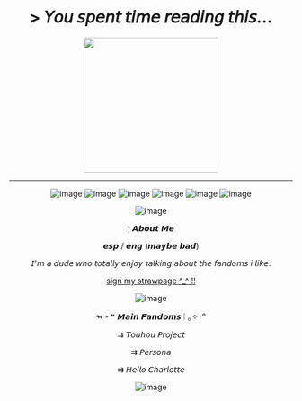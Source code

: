 <h1 align="center"> > 𝘠𝘰𝘶 𝘴𝘱𝘦𝘯𝘵 𝘵𝘪𝘮𝘦 𝘳𝘦𝘢𝘥𝘪𝘯𝘨 𝘵𝘩𝘪𝘴...
</h1> 

<div align="center">

<img src=https://github.com/TouhouDummyFan14/TouhouDummyFan14/blob/main/image.png width="240" height="240">
</div>

----

<div align="center">

![image](https://files.catbox.moe/7sxcol.gif)
![image](https://files.catbox.moe/1abztm.png)
![image](https://files.catbox.moe/5r5776.png)
![image](https://files.catbox.moe/6cn9m2.png)
![image](https://files.catbox.moe/7zex6u.png)
![image](https://files.catbox.moe/ah06yd.png)
</div>

<div align="center">

![image](https://files.catbox.moe/1xt97x.gif)
</div>

<div align="center">

; 𝘼𝙗𝙤𝙪𝙩 𝙈𝙚

𝙚𝙨𝙥 / 𝙚𝙣𝙜 (𝙢𝙖𝙮𝙗𝙚 𝙗𝙖𝙙)

𝘐'𝘮 𝘢 𝘥𝘶𝘥𝘦 𝘸𝘩𝘰 𝘵𝘰𝘵𝘢𝘭𝘭𝘺 𝘦𝘯𝘫𝘰𝘺 𝘵𝘢𝘭𝘬𝘪𝘯𝘨 𝘢𝘣𝘰𝘶𝘵 𝘵𝘩𝘦 𝘧𝘢𝘯𝘥𝘰𝘮𝘴 𝘪 𝘭𝘪𝘬𝘦.
</div>

<p align="center"> 
<a href="https://dummyfan14.straw.page/">sign my strawpage ^_^ !!</a>
</p>

<div align="center">

![image](https://github.com/TouhouDummyFan14/TouhouDummyFan14/blob/main/576541e6e9f6ea3f06334f645ed3270d14d3caad.gif)
</div>

<div align="center">

↬ - ❝ 𝙈𝙖𝙞𝙣 𝙁𝙖𝙣𝙙𝙤𝙢𝙨 ❕️ ｡✧･°

⇉ 𝘛𝘰𝘶𝘩𝘰𝘶 𝘗𝘳𝘰𝘫𝘦𝘤𝘵

⇉ 𝘗𝘦𝘳𝘴𝘰𝘯𝘢

⇉ 𝘏𝘦𝘭𝘭𝘰 𝘊𝘩𝘢𝘳𝘭𝘰𝘵𝘵𝘦

![image](https://files.catbox.moe/lyswfh.webp)
</div>
